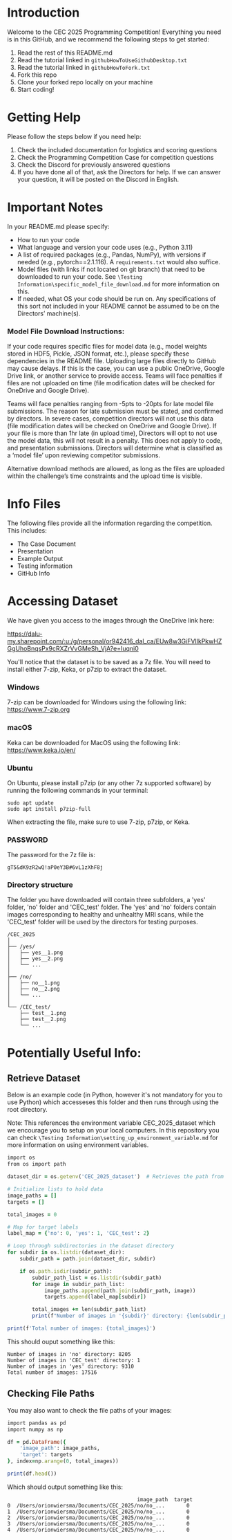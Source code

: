 # Introduction
Welcome to the CEC 2025 Programming Competition! Everything you need is in this GitHub, and we recommend the following steps to get started:

1. Read the rest of this README.md
2. Read the tutorial linked in `githubHowToUseGithubDesktop.txt`
3. Read the tutorial linked in `githubHowToFork.txt`
4. Fork this repo
5. Clone your forked repo locally on your machine
6. Start coding!

# Getting Help
Please follow the steps below if you need help:

1. Check the included documentation for logistics and scoring questions
2. Check the Programming Competition Case for competition questions
3. Check the Discord for previously answered questions
4. If you have done all of that, ask the Directors for help. If we can answer your question, it will be posted on the Discord in English.

# Important Notes
In your README.md please specify:

- How to run your code
- What language and version your code uses (e.g., Python 3.11)
- A list of required packages (e.g., Pandas, NumPy), with versions if needed (e.g., pytorch==2.1.116). A `requirements.txt` would also suffice.
- Model files (with links if not located on git branch) that need to be downloaded to run your code. See `\Testing Information\specific_model_file_download.md` for more information on this.
- If needed, what OS your code should be run on. Any specifications of this sort not included in your README cannot be assumed to be on the Directors’ machine(s).

### Model File Download Instructions:

If your code requires specific files for model data (e.g., model weights stored in HDF5, Pickle, JSON format, etc.), please specify these dependencies in the README file. Uploading large files directly to GitHub may cause delays. If this is the case, you can use a public OneDrive, Google Drive link, or another service to provide access. Teams will face penalties if files are not uploaded on time (file modification dates will be checked for OneDrive and Google Drive). 

Teams will face penalties ranging from  -5pts to -20pts for late model file submissions. The reason for late submission must be stated, and confirmed by directors. In severe cases, competition directors will not use this data (file modification dates will be checked on OneDrive and Google Drive). If your file is more than 1hr late (in upload time), Directors will opt to not use the model data, this will not result in a penalty. This does not apply to code, and presentation submissions. Directors will determine what is classified as a ‘model file’ upon reviewing competitor submissions. 

Alternative download methods are allowed, as long as the files are uploaded within the challenge’s time constraints and the upload time is visible.


# Info Files
The following files provide all the information regarding the competition. This includes:
- The Case Document
- Presentation
- Example Output
- Testing information
- GitHub Info

# Accessing Dataset
We have given you access to the images through the OneDrive link here:

https://dalu-my.sharepoint.com/:u:/g/personal/or942416_dal_ca/EUw8w3GiFVlIkPkwHZGgUhoBnqsPx9cRXZrVvGMeSh_VjA?e=Iuqni0 

You'll notice that the dataset is to be saved as a 7z file. You will need to install either 7-zip, Keka, or p7zip to extract the dataset.

###  Windows
7-zip can be downloaded for Windows using the following link:
https://www.7-zip.org

### macOS
Keka can be downloaded for MacOS using the following link:
https://www.keka.io/en/

### Ubuntu
On Ubuntu, please install p7zip (or any other 7z supported software) by running the following commands in your terminal:
```
sudo apt update
sudo apt install p7zip-full
```


When extracting the file, make sure to use 7-zip, p7zip, or Keka.

### PASSWORD

The password for the 7z file is:

```
gT5&dK9zR2wQ!aP0eY3B#6vL1zXhF8j
```

### Directory structure

The folder you have downloaded will contain three subfolders, a 'yes' folder, 'no' folder and 'CEC_test' folder. The 'yes' and 'no' folders contain images corresponding to healthy and unhealthy MRI scans, while the 'CEC_test' folder will be used by the directors for testing purposes.
```
/CEC_2025
│
├── /yes/
│   ├── yes__1.png
│   ├── yes__2.png
│   └── ...
│
├── /no/
│   ├── no__1.png
│   ├── no__2.png
│   └── ...
│
└── /CEC_test/
    ├── test__1.png
    ├── test__2.png
    └── ...
```

# Potentially Useful Info:

## Retrieve Dataset
Below is an example code (in Python, however it's not mandatory for you to use Python) which accesseses this folder and then runs through using the root directory. 

Note: This references the environment variable CEC_2025_dataset which we encourage you to setup on your local computers. In this repository you can check `\Testing Information\setting_up_environment_variable.md` for more information on using environment variables. 

```ruby
import os
from os import path

dataset_dir = os.getenv('CEC_2025_dataset')  # Retrieves the path from the environment variable

# Initialize lists to hold data
image_paths = []
targets = []

total_images = 0

# Map for target labels
label_map = {'no': 0, 'yes': 1, 'CEC_test': 2} 

# Loop through subdirectories in the dataset directory
for subdir in os.listdir(dataset_dir):
    subdir_path = path.join(dataset_dir, subdir)

    if os.path.isdir(subdir_path):
        subdir_path_list = os.listdir(subdir_path)
        for image in subdir_path_list:
            image_paths.append(path.join(subdir_path, image))
            targets.append(label_map[subdir])

        total_images += len(subdir_path_list)
        print(f"Number of images in '{subdir}' directory: {len(subdir_path_list)}")

print(f'Total number of images: {total_images}')
```
This should ouput something like this:
```
Number of images in 'no' directory: 8205
Number of images in 'CEC_test' directory: 1
Number of images in 'yes' directory: 9310
Total number of images: 17516
```
## Checking File Paths
You may also want to check the file paths of your images:
```ruby
import pandas as pd
import numpy as np

df = pd.DataFrame({
    'image_path': image_paths,
    'target': targets
}, index=np.arange(0, total_images))

print(df.head())
```
Which should output something like this:
```
                                          image_path  target
0  /Users/orionwiersma/Documents/CEC_2025/no/no_...       0
1  /Users/orionwiersma/Documents/CEC_2025/no/no_...       0
2  /Users/orionwiersma/Documents/CEC_2025/no/no_...       0
3  /Users/orionwiersma/Documents/CEC_2025/no/no_...       0
4  /Users/orionwiersma/Documents/CEC_2025/no/no_...       0
```
